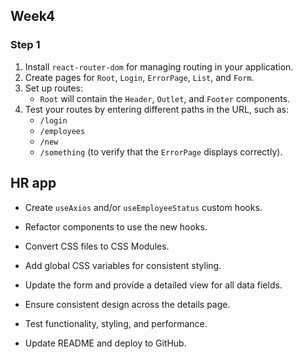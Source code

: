 ## Week4

### Step 1
1. Install `react-router-dom` for managing routing in your application.
2. Create pages for `Root`, `Login`, `ErrorPage`, `List`, and `Form`.
3. Set up routes:
   - `Root` will contain the `Header`, `Outlet`, and `Footer` components.
4. Test your routes by entering different paths in the URL, such as:
   - `/login`
   - `/employees`
   - `/new`
   - `/something` (to verify that the `ErrorPage` displays correctly). 



## HR app

- Create `useAxios` and/or `useEmployeeStatus` custom hooks.

- Refactor components to use the new hooks.  

- Convert CSS files to CSS Modules. 

- Add global CSS variables for consistent styling.

- Update the form and provide a detailed view for all data fields.  

- Ensure consistent design across the details page.  

- Test functionality, styling, and performance.  

- Update README and deploy to GitHub.